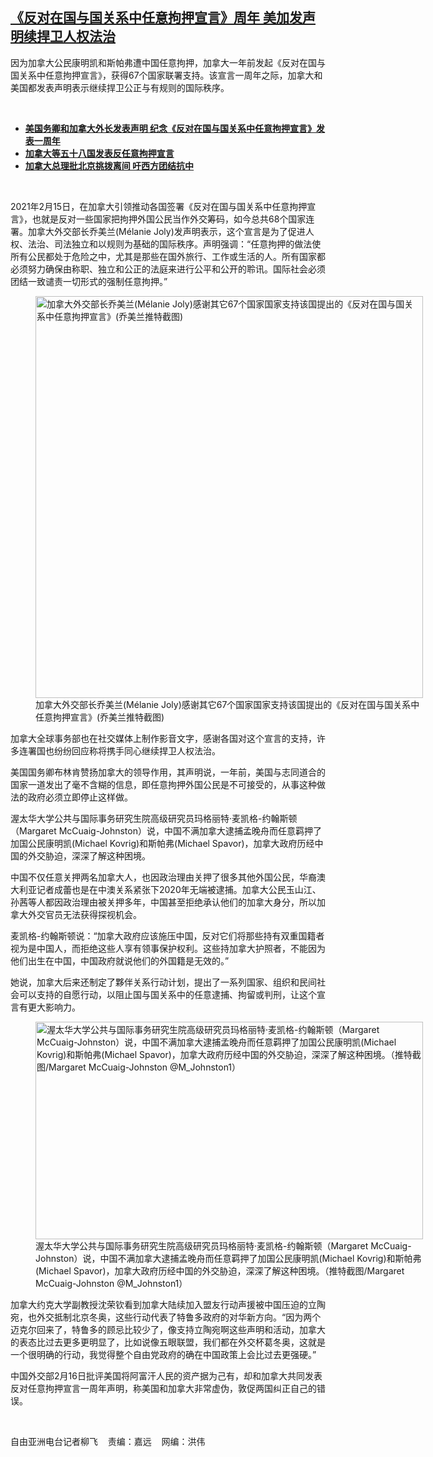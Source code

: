 <!--1645041381000-->
[《反对在国与国关系中任意拘押宣言》周年  美加发声明续捍卫人权法治](https://www.rfa.org/mandarin/yataibaodao/junshiwaijiao/lf2-02162022120940.html)
------

<p>因为加拿大公民康明凯和斯帕弗遭中国任意拘押，加拿大一年前发起《反对在国与国关系中任意拘押宣言》，获得67个国家联署支持。该宣言一周年之际，加拿大和美国都发表声明表示继续捍卫公正与有规则的国际秩序。</p><p><br/></p><ul><li><a href="https://www.rfa.org/mandarin/Xinwen/3-02162022100352.html"><strong>美国务卿和加拿大外长发表声明 纪念《反对在国与国关系中任意拘押宣言》发表一周年</strong></a></li><li><strong><a href="https://www.rfa.org/mandarin/yataibaodao/junshiwaijiao/ac-02162021071153.html">加拿大等五十八国发表反任意拘押宣言</a></strong></li><li><strong><a href="https://www.rfa.org/mandarin/Xinwen/7-12262021145001.html">加拿大总理批北京挑拨离间 吁西方团结抗中</a></strong></li></ul><p><br/></p><p>2021年2月15日，在加拿大引领推动各国签署《反对在国与国关系中任意拘押宣言》，也就是反对一些国家把拘押外国公民当作外交筹码，如今总共68个国家连署。加拿大外交部长乔美兰(Mélanie Joly)发声明表示，这个宣言是为了促进人权、法治、司法独立和以规则为基础的国际秩序。声明强调：“任意拘押的做法使所有公民都处于危险之中，尤其是那些在国外旅行、工作或生活的人。所有国家都必须努力确保由称职、独立和公正的法庭来进行公平和公开的聆讯。国际社会必须团结一致谴责一切形式的强制任意拘押。”</p><p><figure class="image-richtext image-inline captioned" style="width:620px;"><img alt="加拿大外交部长乔美兰(Mélanie Joly)感谢其它67个国家国家支持该国提出的《反对在国与国关系中任意拘押宣言》(乔美兰推特截图)" height="643" src="https://www.rfa.org/mandarin/yataibaodao/junshiwaijiao/lf2-02162022120940.html/d1.jpg/@@images/956e6e0d-5f83-4a4c-acdd-7afc4a33949b.jpeg" title="D1.jpg" width="620"/><figcaption class="image-caption">加拿大外交部长乔美兰(Mélanie Joly)感谢其它67个国家国家支持该国提出的《反对在国与国关系中任意拘押宣言》(乔美兰推特截图)</figcaption><small></small></figure></p><p>加拿大全球事务部也在社交媒体上制作影音文字，感谢各国对这个宣言的支持，许多连署国也纷纷回应称将携手同心继续捍卫人权法治。</p><p>美国国务卿布林肯赞扬加拿大的领导作用，其声明说，一年前，美国与志同道合的国家一道发出了毫不含糊的信息，即任意拘押外国公民是不可接受的，从事这种做法的政府必须立即停止这样做。</p><p>渥太华大学公共与国际事务研究生院高级研究员玛格丽特·麦凯格-约翰斯顿（Margaret McCuaig-Johnston）说，中国不满加拿大逮捕孟晚舟而任意羁押了加国公民康明凯(Michael Kovrig)和斯帕弗(Michael Spavor)，加拿大政府历经中国的外交胁迫，深深了解这种困境。</p><p>中国不仅任意关押两名加拿大人，也因政治理由关押了很多其他外国公民，华裔澳大利亚记者成蕾也是在中澳关系紧张下2020年无端被逮捕。加拿大公民玉山江、孙茜等人都因政治理由被关押多年，中国甚至拒绝承认他们的加拿大身分，所以加拿大外交官员无法获得探视机会。</p><p>麦凯格-约翰斯顿说：“加拿大政府应该施压中国，反对它们将那些持有双重国籍者视为是中国人，而拒绝这些人享有领事保护权利。这些持加拿大护照者，不能因为他们出生在中国，中国政府就说他们的外国籍是无效的。”</p><p>她说，加拿大后来还制定了夥伴关系行动计划，提出了一系列国家、组织和民间社会可以支持的自愿行动，以阻止国与国关系中的任意逮捕、拘留或判刑，让这个宣言有更大影响力。</p><p><figure class="image-richtext image-inline captioned" style="width:620px;"><img alt="渥太华大学公共与国际事务研究生院高级研究员玛格丽特·麦凯格-约翰斯顿（Margaret McCuaig-Johnston）说，中国不满加拿大逮捕孟晚舟而任意羁押了加国公民康明凯(Michael Kovrig)和斯帕弗(Michael Spavor)，加拿大政府历经中国的外交胁迫，深深了解这种困境。（推特截图/Margaret McCuaig-Johnston @M_Johnston1）" height="348" src="https://www.rfa.org/mandarin/yataibaodao/junshiwaijiao/lf2-02162022120940.html/lf0216e.jpg/@@images/8054d35b-c511-4ea8-a9c1-830a64a9f7e4.jpeg" title="lf0216e.jpg" width="620"/><figcaption class="image-caption">渥太华大学公共与国际事务研究生院高级研究员玛格丽特·麦凯格-约翰斯顿（Margaret McCuaig-Johnston）说，中国不满加拿大逮捕孟晚舟而任意羁押了加国公民康明凯(Michael Kovrig)和斯帕弗(Michael Spavor)，加拿大政府历经中国的外交胁迫，深深了解这种困境。（推特截图/Margaret McCuaig-Johnston @M_Johnston1）</figcaption><small></small></figure></p><p>加拿大约克大学副教授沈荣钦看到加拿大陆续加入盟友行动声援被中国压迫的立陶宛，也外交抵制北京冬奥，这些行动代表了特鲁多政府的对华新方向。“因为两个迈克尔回来了，特鲁多的顾忌比较少了，像支持立陶宛啊这些声明和活动，加拿大的表态比过去更多更明显了，比如说像五眼联盟，我们都在外交杯葛冬奥，这就是一个很明确的行动，我觉得整个自由党政府的确在中国政策上会比过去更强硬。”</p><p>中国外交部2月16日批评美国将阿富汗人民的资产据为己有，却和加拿大共同发表反对任意拘押宣言一周年声明，称美国和加拿大非常虚伪，敦促两国纠正自己的错误。</p><p><br/></p><p>自由亚洲电台记者柳飞    责编：嘉远    网编：洪伟</p>
